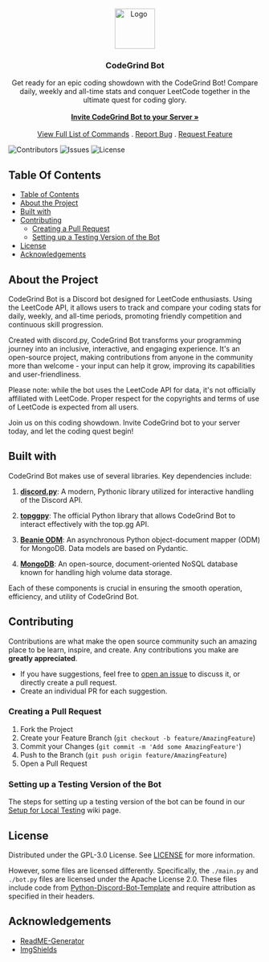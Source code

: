 <br/>
<p align="center">
  <a href="https://github.com/CodeGrind-Team/CodeGrind-Bot">
    <img src="https://avatars.githubusercontent.com/u/139922784?s=200&v=4" alt="Logo" width="80" height="80">
  </a>

  <h3 align="center">CodeGrind Bot</h3>

  <p align="center">
    Get ready for an epic coding showdown with the CodeGrind Bot! Compare daily, weekly and all-time stats and conquer LeetCode together in the ultimate quest for coding glory.
    <br/>
    <br/>
    <a href="https://discord.com/api/oauth2/authorize?client_id=1059122559066570885&permissions=947510175826&scope=bot%20applications.commands"><strong>Invite CodeGrind Bot to your Server »</strong></a>
    <br/>
    <br/>
    <a href="https://github.com/CodeGrind-Team/CodeGrind-Bot/wiki/commands">View Full List of Commands</a>
    .
    <a href="https://github.com/CodeGrind-Team/CodeGrind-Bot/issues">Report Bug</a>
    .
    <a href="https://github.com/CodeGrind-Team/CodeGrind-Bot/issues">Request Feature</a>
  </p>
</p>

![Contributors](https://img.shields.io/github/contributors/CodeGrind-Team/CodeGrind-Bot?color=dark-green) ![Issues](https://img.shields.io/github/issues/CodeGrind-Team/CodeGrind-Bot) ![License](https://img.shields.io/github/license/CodeGrind-Team/CodeGrind-Bot)

## Table Of Contents

- [Table of Contents](#table-of-contents)
- [About the Project](#about-the-project)
- [Built with](#built-with)
- [Contributing](#contributing)
  - [Creating a Pull Request](#creating-a-pull-request)
  - [Setting up a Testing Version of the Bot](#setting-up-a-testing-version-of-the-bot)
- [License](#license)
- [Acknowledgements](#acknowledgements)

## About the Project

CodeGrind Bot is a Discord bot designed for LeetCode enthusiasts. Using the LeetCode API, it allows users to track and compare your coding stats for daily, weekly, and all-time periods, promoting friendly competition and continuous skill progression.

Created with discord.py, CodeGrind Bot transforms your programming journey into an inclusive, interactive, and engaging experience. It's an open-source project, making contributions from anyone in the community more than welcome - your input can help it grow, improving its capabilities and user-friendliness.

Please note: while the bot uses the LeetCode API for data, it's not officially affiliated with LeetCode. Proper respect for the copyrights and terms of use of LeetCode is expected from all users.

Join us on this coding showdown. Invite CodeGrind bot to your server today, and let the coding quest begin!

## Built with

CodeGrind Bot makes use of several libraries. Key dependencies include:

1. [**discord.py**](https://discordpy.readthedocs.io/en/stable/): A modern, Pythonic library utilized for interactive handling of the Discord API.

2. [**topggpy**](https://docs.top.gg/): The official Python library that allows CodeGrind Bot to interact effectively with the top.gg API.

3. [**Beanie ODM**](https://beanie-odm.dev/): An asynchronous Python object-document mapper (ODM) for MongoDB. Data models are based on Pydantic.

4. [**MongoDB**](https://www.mongodb.com/): An open-source, document-oriented NoSQL database known for handling high volume data storage.

Each of these components is crucial in ensuring the smooth operation, efficiency, and utility of CodeGrind Bot.

## Contributing

Contributions are what make the open source community such an amazing place to be learn, inspire, and create. Any contributions you make are **greatly appreciated**.

- If you have suggestions, feel free to [open an issue](https://github.com/CodeGrind-Team/CodeGrind-Bot/issues/new) to discuss it, or directly create a pull request.
- Create an individual PR for each suggestion.

### Creating a Pull Request

1. Fork the Project
2. Create your Feature Branch (`git checkout -b feature/AmazingFeature`)
3. Commit your Changes (`git commit -m 'Add some AmazingFeature'`)
4. Push to the Branch (`git push origin feature/AmazingFeature`)
5. Open a Pull Request

### Setting up a Testing Version of the Bot

The steps for setting up a testing version of the bot can be found in our [Setup for Local Testing](https://github.com/CodeGrind-Team/CodeGrind-Bot/wiki/Setup-for-Local-Testing) wiki page.

## License

Distributed under the GPL-3.0 License. See [LICENSE](https://github.com/CodeGrind-Team/CodeGrind-Bot/blob/main/LICENSE) for more information.

However, some files are licensed differently. Specifically, the `./main.py` and `./bot.py` files are licensed under the Apache License 2.0. These files include code from [Python-Discord-Bot-Template](https://github.com/kkrypt0nn/Python-Discord-Bot-Template) and require attribution as specified in their headers.

## Acknowledgements

- [ReadME-Generator](https://github.com/ShaanCoding/ReadME-Generator)
- [ImgShields](https://shields.io/)
